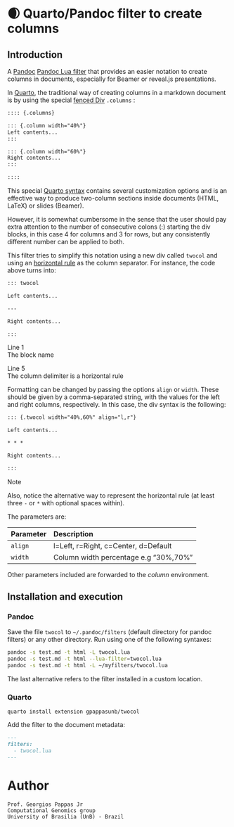 # 🌒 Quarto/Pandoc filter to create columns

## Introduction

A [Pandoc](https://www.pandoc.org) [Pandoc Lua
filter](https://pandoc.org/lua-filters.html) that provides an easier
notation to create columns in documents, especially for Beamer or
reveal.js presentations.

In [Quarto](https://www.quarto.org), the traditional way of creating columns in a markdown document is by using the special [fenced Div](https://pandoc.org/demo/example33/8.18-divs-and-spans.html) 
`.columns` :

``` markdown
:::: {.columns}

::: {.column width="40%"}
Left contents...
:::

::: {.column width="60%"}
Right contents...
:::

::::
```

This special [Quarto
syntax](https://quarto.org/docs/presentations/beamer.html#multiple-columns)
contains several customization options and is an effective way to
produce two-column sections inside documents (HTML, LaTeX) or slides
(Beamer).

However, it is somewhat cumbersome in the sense that the user should pay
extra attention to the number of consecutive colons (:) starting the div
blocks, in this case 4 for columns and 3 for rows, but any consistently different number can be applied to both.

This filter tries to simplify this notation using a new div called
`twocol` and using an [horizontal
rule](https://riptutorial.com/markdown/example/2522/horizontal-rules) as
the column separator. For instance, the code above turns into:

``` markdown
::: twocol

Left contents...

---

Right contents...

:::
```

Line 1  
The block name

Line 5  
The column delimiter is a horizontal rule

Formatting can be changed by passing the options `align` or `width`.
These should be given by a comma-separated string, with the values for
the left and right columns, respectively. In this case, the div syntax
is the following:

``` markdown
::: {.twocol width="40%,60%" align="l,r"}

Left contents...

* * *

Right contents...

:::
```

> [!NOTE]
>
> Also, notice the alternative way to represent the horizontal rule (at
> least three `-` or `*` with optional spaces within).

The parameters are:

| Parameter | Description                           |
|:----------|:--------------------------------------|
| `align`   | l=Left, r=Right, c=Center, d=Default  |
| `width`   | Column width percentage e.g “30%,70%” |

Other parameters included are forwarded to the *column* environment.

## Installation and execution

### Pandoc

Save the file `twocol` to `~/.pandoc/filters` (default directory for
pandoc filters) or any other directory. Run using one of the following
syntaxes:

``` bash
pandoc -s test.md -t html -L twocol.lua
pandoc -s test.md -t html --lua-filter=twocol.lua
pandoc -s test.md -t html -L ~/myfilters/twocol.lua
```

The last alternative refers to the filter installed in a custom
location.

### Quarto

    quarto install extension gpappasunb/twocol

Add the filter to the document metadata:

``` markdown
---
filters:
  - twocol.lua
---
```

# Author

    Prof. Georgios Pappas Jr
    Computational Genomics group
    University of Brasilia (UnB) - Brazil
